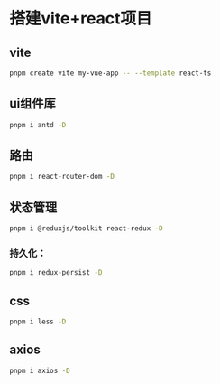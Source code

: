 # 搭建vite+react项目

## vite

``` bash
pnpm create vite my-vue-app -- --template react-ts
```

## ui组件库


``` bash
pnpm i antd -D
```

## 路由
``` bash
pnpm i react-router-dom -D
```

## 状态管理
``` bash
pnpm i @reduxjs/toolkit react-redux -D
```

### 持久化：
``` bash
pnpm i redux-persist -D
```


## css
``` bash
pnpm i less -D
```

## axios 
``` bash
pnpm i axios -D
```
